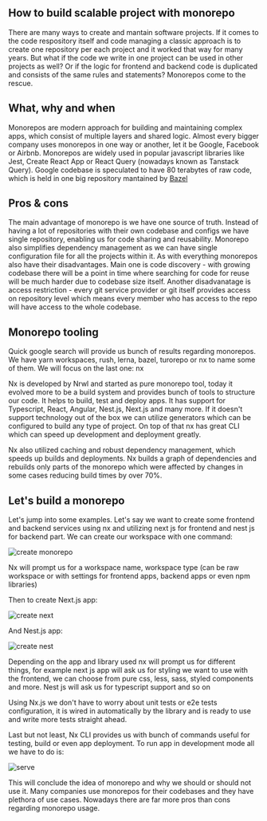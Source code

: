 ## How to build scalable project with monorepo

There are many ways to create and mantain software projects. If it comes to the code respository itself and code managing a classic approach is to create one repository per each project and it worked that way for many years. But what if the code we write in one project can be used in other projects as well? Or if the logic for frontend and backend code is duplicated and consists of the same rules and statements? Monorepos come to the rescue.

## What, why and when

Monorepos are modern approach for building and maintaining complex apps, which consist of multiple layers and shared logic. Almost every bigger company uses monorepos in one way or another, let it be Google, Facebook or Airbnb. Monorepos are widely used in popular javascript libraries like Jest, Create React App or React Query (nowadays known as Tanstack Query). Google codebase is speculated to have 80 terabytes of raw code, which is held in one big repository mantained by [Bazel](https://bazel.build/)

## Pros & cons

The main advantage of monorepo is we have one source of truth. Instead of having a lot of repositories with their own codebase and configs we have single repository, enabling us for code sharing and reusability. Monorepo also simplifies dependency management as we can have single configuration file for all the projects within it. As with everything monorepos also have their disadvantages. Main one is code discovery - with growing codebase there will be a point in time where searching for code for reuse will be much harder due to codebase size itself. Another disadvanatage is access restriction - every git service provider or git itself provides access on repository level which means every member who has access to the repo will have access to the whole codebase.

## Monorepo tooling

Quick google search will provide us bunch of results regarding monorepos. We have yarn workspaces, rush, lerna, bazel, turorepo or nx to name some of them. We will focus on the last one: nx

Nx is developed by Nrwl and started as pure monorepo tool, today it evolved more to be a build system and provides bunch of tools to structure our code. It helps to build, test and deploy apps. It has support for Typescript, React, Angular, Nest.js, Next.js and many more. If it doesn't support technology out of the box we can utilize generators which can be configured to build any type of project. On top of that nx has great CLI which can speed up development and deployment greatly.

Nx also utilized caching and robust dependency management, which speeds up builds and deployments. Nx builds a graph of dependencies and rebuilds only parts of the monorepo which were affected by changes in some cases reducing build times by over 70%.

## Let's build a monorepo

Let's jump into some examples. Let's say we want to create some frontend and backend services using nx and utilizing next js for frontend and nest js for backend part. We can create our workspace with one command:

![create monorepo](https://lh3.googleusercontent.com/2CwZ_8FHRRfd5xznPjhfyzqoBbVC8CVRdAz4HeCE0IX7PCoQop4GfEj4BvU4Z0VoskqTOruTnGON79X7xKuGhYxsgh90p6IzFIq10luo6wxsaoCtKuo8k_0Kb9Ws_o2ue78lNyQEoA2dNok1BAdKRwu_8J3CC8c_I1S6Rbu1nLixXlsrPJtQwflcDBSRY-2dtwhnvZEBEmYy-uYRlPi39hTRCJiTSsmaW3_tsoCZVsMGdbtMVf2zp7co_1asNNgQve4rMp8oQ1vkv1Yefw-o3ZDEzpYXEcDdMIZoO-5g5DpyenfAiYtLrlh18MC2AdfCCSxULxO8DhtBsCBd4nmSdWYd9iKRTIpwr8qAdCEknl8KvmqOWubH9DZYz2qbgQblQygVSs8mSVc6p2WV5ijXsVBFTlbWUca5iRXSvGLLntTVAJkGbEKlhjBSK_JfCfMsnJJw-iXgnmh0N65DszOBlIn-iy7blK2-jj1G-vRbhr0fqnKVIMU--USluDgUwwCL9E9OhKnugGGnBqnURYBf1jvoh-RTzrPI3T6zjSdfTibInF3AZZWspCc4bkJZiU7L2XdMCA8WAxsg11obhMf1XoDiPFUlOxME3dDH0v6u4_wFW1f5qUyhO-mvsWHe_8XygenFS5m2qHb4sCMurN5Pw1EFdKOLcLukgSv160malXip_zkoQWWfeiA69vVKSMN6uY2FrNB-QCHCUQWZqTrShcT5HZJJaMeAmlYjqFEBaNu6LngnSuvSbr1zzW0ro104X3zXbsQRpljU9vOoOT9LCVRJ8mXzpgzy70o=w806-h410-no?authuser=0)

Nx will prompt us for a workspace name, workspace type (can be raw workspace or with settings for frontend apps, backend apps or even npm libraries)

Then to create Next.js app:

![create next](https://lh3.googleusercontent.com/hPg20zBd_GpBiTiqx0NeKzAaa0QEyYaJPG7c2v0ZQPEM4hP6K9hGgnfxoSoDRRFcEO3GAzkoBknjUgazrEBw8U_2ma1hExeRwVwudj5L3khm6MWl26o-kV_ssCqnZf0n3OlZ6v8LMdE983iZZTVaMNlc7732kjVeF2bjOMJMRaTKYnlg3o6yT53Sx8-plYmVuSLdmOMGLnd04NvjWW3cTHsYCPPOxi6WVdspwPgrc1hlxwIuEvEDRyMhgnHono5lgxBDVIiHjR6G4mHVNrlxOjP8oge2KoXXZJDy8iu-0x76Tusth03TRqBeNBbzesK2o_kGPgVkTeKR-OmTOop40Ge85wauwg67P78sQbRPMp2DUGKbGiHuV6kWOYlEBu5xxTF6vXId9vtjUZNhQQjAc850M16vrKd76rGaqcGb-wuA-OmnG9oXV1MocHf8tTqGdtm8vtkeLcvZx_729X0CT8KSPbvADjZTjJdygxua1-o1AdsbCL6aemWdGKwgq31cm5mAktE1AC5iFjRQ93dKrH8rtuZ-zTacL7VEduXOZUSz4XlgQp-08zjne7wTXbsqouzFs1TJYbk_NautsVShviaoJrFHtJL9wF-aVoyn5lUf6yAcoHJcQqTySqeV2tbjMR-ypotsHg3iz2hiqmGarz3EHCmVHfNCzA8b1HYHMmN9T0vSSljqoBfxQkSYbDGXVgjuchZAcc0VR1ugDYJ5ir3iI4InrV4PlGFsbN0w6x6SCb5ojMERbFq6iYjzN4JR0ymqNxkqSYnfFHFoTAyb3VwYlMpFINcTHd0=w798-h416-no?authuser=0)

And Nest.js app:

![create nest](https://lh3.googleusercontent.com/GGHZJZwAX6dn3OmS8c7YtH9GX4VPemWCTmS-3CQ6v-Srfx1r33Jum0LjpE_MQceixcDma9yaBfxte1KQlT5KKL1J32YCALty743Y0FQtQZgNwPm0LGcggSO5bbqjLrJ0G6BLtG0DZexIl7zDynpMtsRfssiZmGq92xPYE2TU_oYJ_atKxfQ67SLyYjqotMwe5oWPZY-4WBvsVLQXtzMogbyjkQrwbaVaLIdoygsHr26FxJeam7NDYIjUqDWJw8h7M7vUwIj5gU51LF37L3vP599bY_wo9kGBRME55Cx_wgvFvwETPMZmQAEL3ILeA0gnOu8y_W3C_oAfZZo7h8XoE7aIrdSk4kUP6g7xeR4JgDmrHaJR-Fw55Pmegi7kYdNTuTdUJQdGZYyqzJ0N9BEBcXF-xkDT2FqutvH85gDulDkGppRiACoZsxIF4Y4PuSGGuTfnBs4zsqhodeGYQLqZG9bWkxkGAU5fV3ObP2KCEF8H6hoONUDtK7HsoYd0MLvPIz1w81Fv-KX27YFusuk823h2UnHruvL8taEEkmhLyvBLOHW6nGX4DAa0dbJrcNcuoZfM8tMneJuIkMLBvWEj5xscjHroiWwIg8wMNYBvBBy0CTM5VZ2W3GQeLxghvexVs3_IWvO0N_r7bFqDiyT7fLInxvxPflClTgAw4OX403QD6fWmMNQ3qQU_V7fzvRambLK9WE2d6mKaR8LGio2BvT1d6JTeoV72o0KVbitjFpCIaF7mggkoGwZQgKJvtPqOQvWI7I93zyUyCbn-ulsXwb1NkW2VSAMhrfo=w670-h333-no?authuser=0)

Depending on the app and library used nx will prompt us for different things, for example next js app will ask us for styling we want to use with the frontend, we can choose from pure css, less, sass, styled components and more. Nest js will ask us for typescript support and so on

Using Nx.js we don't have to worry about unit tests or e2e tests configuration, it is wired in automatically by the library and is ready to use and write more tests straight ahead.

Last but not least, Nx CLI provides us with bunch of commands useful for testing, build or even app deployment. To run app in development mode all we have to do is:

![serve](https://lh3.googleusercontent.com/RaJHQqe9o8O-2YlhA2o4FU8PDZKQ4-fm2EDKaF_oDjOBzklpNZdT5Yz1qE3_3xzG2_zthXr7AFkxZ-Ikv14r8BeMHg9I4qgvyYp-hp4B0jYxFuf6WRimRtu-eB2JKmuTwssskH-5khG0raaQxCnKU6EcYawExHUhIPO3TCmLwEprsfuJXnZWteimaTyJXpmibOIAuP6_ZdOV2Weqr80P2Wz83FhFWlop9nLt0R8RhhqqgEqqCXLZ5gMHpvSy9eoTs2MjglElaMBAMm3tXDk3vfxiekBFg7p-aLHsbFpcqUJIDgsRdfuDwwanZaXFMf2ilwzL1MY6O2U28Hh0_agusY6TmjCK4LjHVZD6qV7KQlIqhTEiI9EyPlPb15_Ln-1lysr5PKrkrBqIFC-Hdql-UZHYFc6ZJUmYyJaP6NqTwWlNLB7ioJYSpwCGsIKsfNAT68t0w_3GhrQvTJU4g0BUfUSzvZMBN4iHv2bCJ8sFNDnGNqYHW5InqjVT_4neYkFBKFzYVZQOVk6Y4XWgBDfUPB0l3C5U3OdNYRH0m8l0traLLiJi-6LFiAIuuVXnbpYieZAVQbqOiJfMm2eXdp66GbdXzwBoawXr1gC8gB37deetIFTSjh-tB-NX1PyxjzrsNKrQPSeHRYhuclURjkgfZWVTdnrBuucFzOHTIZh6xjVHwfGUABGY3Bm6atY0z5-q1buvqotQo9E4BNvn74PqPGAsM_o3aK3PSIejS7L3aDyBRxWyX3_Df85IcUdDCnb4OFu0IkA1fo5oRlC2VLyT80XbQKhyBpMyIbE=w554-h410-no?authuser=0)

This will conclude the idea of monorepo and why we should or should not use it. Many companies use monorepos for their codebases and they have plethora of use cases. Nowadays there are far more pros than cons regarding monorepo usage.
